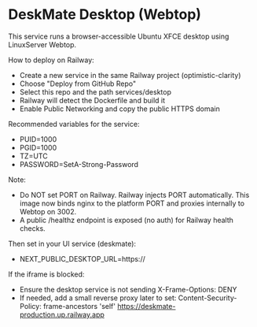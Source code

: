 # DeskMate Desktop (Webtop)

This service runs a browser-accessible Ubuntu XFCE desktop using LinuxServer Webtop.

How to deploy on Railway:
- Create a new service in the same Railway project (optimistic-clarity)
- Choose "Deploy from GitHub Repo"
- Select this repo and the path services/desktop
- Railway will detect the Dockerfile and build it
- Enable Public Networking and copy the public HTTPS domain

Recommended variables for the service:
- PUID=1000
- PGID=1000
- TZ=UTC
- PASSWORD=SetA-Strong-Password

Note:
- Do NOT set PORT on Railway. Railway injects PORT automatically. This image now binds nginx to the platform PORT and proxies internally to Webtop on 3002.
- A public /healthz endpoint is exposed (no auth) for Railway health checks.

Then set in your UI service (deskmate):
- NEXT_PUBLIC_DESKTOP_URL=https://<that-public-domain>

If the iframe is blocked:
- Ensure the desktop service is not sending X-Frame-Options: DENY
- If needed, add a small reverse proxy later to set:
  Content-Security-Policy: frame-ancestors 'self' https://deskmate-production.up.railway.app
